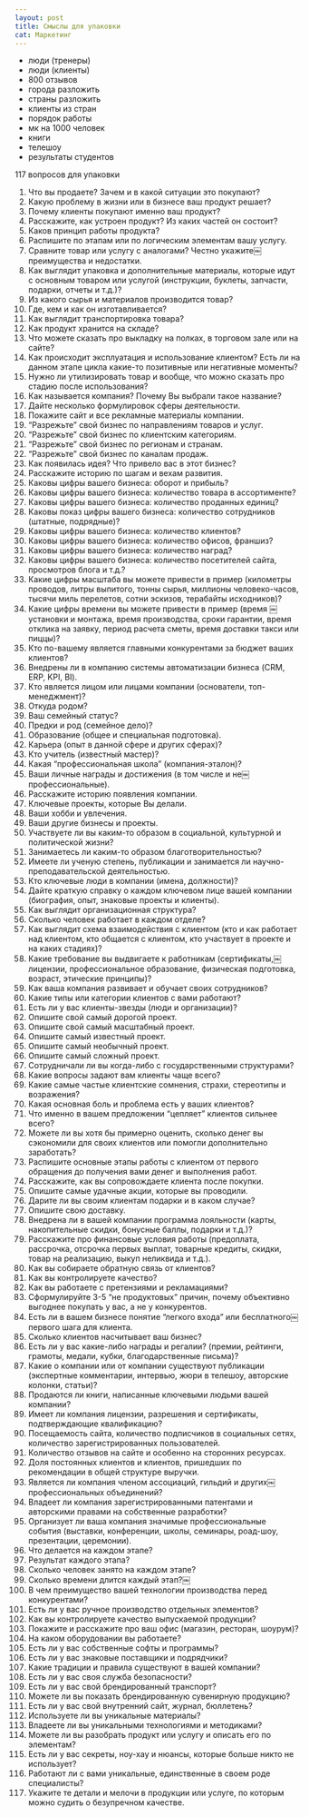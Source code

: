 ```yaml
---
layout: post
title: Смыслы для упаковки
cat: Маркетинг
---
```


- люди (тренеры)
- люди (клиенты)
- 800 отзывов
- города разложить
- страны разложить
- клиенты из стран
- порядок работы
- мк на 1000 человек
- книги
- телешоу
- результаты студентов

117 вопросов для упаковки

1. Что вы продаете? Зачем и в какой ситуации это покупают?
2. Какую проблему в жизни или в бизнесе ваш продукт решает?
3. Почему клиенты покупают именно ваш продукт?
4. Расскажите, как устроен продукт? Из каких частей он состоит?
5. Каков принцип работы продукта?
6. Распишите по этапам или по логическим элементам вашу услугу.
7. Сравните товар или услугу с аналогами? Честно укажите￼преимущества и недостатки.
8. Как выглядит упаковка и дополнительные материалы, которые идут с основным товаром или услугой (инструкции, буклеты, запчасти, подарки, отчеты и т.д.)?
9. Из какого сырья и материалов производится товар?
10. Где, кем и как он изготавливается?
11. Как выглядит транспортировка товара?
12. Как продукт хранится на складе?
13. Что можете сказать про выкладку на полках, в торговом зале или на сайте?
14. Как происходит эксплуатация и использование клиентом? Есть ли на данном этапе цикла какие-то позитивные или негативные моменты?
15. Нужно ли утилизировать товар и вообще, что можно сказать про стадию после использования?
16. Как называется компания? Почему Вы выбрали такое название?
17. Дайте несколько формулировок сферы деятельности.
18. Покажите сайт и все рекламные материалы компании.
19. “Разрежьте” свой бизнес по направлениям товаров и услуг.
20. “Разрежьте” свой бизнес по клиентским категориям.
21. “Разрежьте” свой бизнес по регионам и странам.
22. “Разрежьте” свой бизнес по каналам продаж.
23. Как появилась идея? Что привело вас в этот бизнес?
24. Расскажите историю по шагам и вехам развития.
25. Каковы цифры вашего бизнеса: оборот и прибыль?
26. Каковы цифры вашего бизнеса: количество товара в ассортименте?
27. Каковы цифры вашего бизнеса: количество проданных единиц?
28. Каковы показ цифры вашего бизнеса: количество сотрудников (штатные, подрядные)?
29. Каковы цифры вашего бизнеса: количество клиентов?
30. Каковы цифры вашего бизнеса: количество офисов, франшиз?
31. Каковы цифры вашего бизнеса: количество наград?
32. Каковы цифры вашего бизнеса: количество посетителей сайта, просмотров блога и т.д.?
33. Какие цифры масштаба вы можете привести в пример (километры проводов, литры выпитого, тонны сырья, миллионы человеко-часов, тысячи миль перелетов, сотни эскизов, терабайты исходников)?
34. Какие цифры времени вы можете привести в пример (время
￼установки и монтажа, время производства, сроки гарантии, время отклика на заявку, период расчета сметы, время доставки такси или пиццы)?
35. Кто по-вашему является главными конкурентами за бюджет ваших клиентов?
36. Внедрены ли в компанию системы автоматизации бизнеса (CRM, ERP, KPI, BI).
37. Кто является лицом или лицами компании (основатели, топ- менеджмент)?
38. Откуда родом?
39. Ваш семейный статус?
40. Предки и род (семейное дело)?
41. Образование (общее и специальная подготовка).
42. Карьера (опыт в данной сфере и других сферах)?
43. Кто учитель (известный мастер)?
44. Какая “профессиональная школа” (компания-эталон)?
45. Ваши личные награды и достижения (в том числе и не￼профессиональные).
46. Расскажите историю появления компании.
47. Ключевые проекты, которые Вы делали.
48. Ваши хобби и увлечения.
49. Ваши другие бизнесы и проекты.
50. Участвуете ли вы каким-то образом в социальной, культурной и политической жизни?
51. Занимаетесь ли каким-то образом благотворительностью?
52. Имеете ли ученую степень, публикации и занимается ли научно- преподавательской деятельностью.
53. Кто ключевые люди в компании (имена, должности)?
54. Дайте краткую справку о каждом ключевом лице вашей компании (биография, опыт, знаковые проекты и клиенты).
55. Как выглядит организационная структура?
56. Сколько человек работает в каждом отделе?
57. Как выглядит схема взаимодействия с клиентом (кто и как работает над клиентом, кто общается с клиентом, кто участвует в проекте и на каких стадиях)?
58. Какие требование вы выдвигаете к работникам (сертификаты,￼лицензии, профессиональное образование, физическая подготовка, возраст, этические принципы)?
59. Как ваша компания развивает и обучает своих сотрудников?
60. Какие типы или категории клиентов с вами работают?
61. Есть ли у вас клиенты-звезды (люди и организации)?
62. Опишите свой самый дорогой проект.
63. Опишите свой самый масштабный проект.
64. Опишите самый известный проект.
65. Опишите самый необычный проект.
66. Опишите самый сложный проект.
67. Сотрудничали ли вы когда-либо с государственными структурами?
68. Какие вопросы задают вам клиенты чаще всего?
69. Какие самые частые клиентские сомнения, страхи, стереотипы и возражения?
70. Какая основная боль и проблема есть у ваших клиентов?
71. Что именно в вашем предложении “цепляет” клиентов сильнее всего?
72. Можете ли вы хотя бы примерно оценить, сколько денег вы сэкономили для своих клиентов или помогли дополнительно заработать?
73. Распишите основные этапы работы с клиентом от первого обращения до получения вами денег и выполнения работ.
74. Расскажите, как вы сопровождаете клиента после покупки.
75. Опишите самые удачные акции, которые вы проводили.
76. Дарите ли вы своим клиентам подарки и в каком случае?
77. Опишите свою доставку.
78. Внедрена ли в вашей компании программа лояльности (карты, накопительные скидки, бонусные баллы, подарки и т.д.)?
79. Расскажите про финансовые условия работы (предоплата, рассрочка, отсрочка первых выплат, товарные кредиты, скидки, товар на реализацию, выкуп неликвида и т.д.).
80. Как вы собираете обратную связь от клиентов?
81. Как вы контролируете качество?
82. Как вы работаете с претензиями и рекламациями?
83. Сформулируйте 3-5 “не продуктовых” причин, почему объективно выгоднее покупать у вас, а не у конкурентов.
84. Есть ли в вашем бизнесе понятие “легкого входа” или бесплатного￼первого шага для клиента.
85. Сколько клиентов насчитывает ваш бизнес?
86. Есть ли у вас какие-либо награды и регалии? (премии, рейтинги, грамоты, медали, кубки, благодарственные письма)?
87. Какие о компании или от компании существуют публикации (экспертные комментарии, интервью, жюри в телешоу, авторские колонки, статьи)?
88. Продаются ли книги, написанные ключевыми людьми вашей компании?
89. Имеет ли компания лицензии, разрешения и сертификаты, подтверждающие квалификацию?
90. Посещаемость сайта, количество подписчиков в социальных сетях, количество зарегистрированных пользователей.
91. Количество отзывов на сайте и особенно на сторонних ресурсах.
92. Доля постоянных клиентов и клиентов, пришедших по рекомендации в общей структуре выручки.
93. Является ли компания членом ассоциаций, гильдий и других￼профессиональных объединений?
94. Владеет ли компания зарегистрированными патентами и авторскими правами на собственные разработки?
95. Организует ли ваша компания значимые профессиональные события (выставки, конференции, школы, семинары, роад-шоу, презентации, церемонии).
96. Что делается на каждом этапе?
97. Результат каждого этапа?
98. Сколько человек занято на каждом этапе?
99. Сколько времени длится каждый этап?￼
100. В чем преимущество вашей технологии производства перед конкурентами?
101. Есть ли у вас ручное производство отдельных элементов?
102. Как вы контролируете качество выпускаемой продукции?
103. Покажите и расскажите про ваш офис (магазин, ресторан, шоурум)?
104. На каком оборудовании вы работаете?
105. Есть ли у вас собственные софты и программы?
106. Есть ли у вас знаковые поставщики и подрядчики?
107. Какие традиции и правила существуют в вашей компании?
108. Есть ли у вас своя служба безопасности?
109. Есть ли у вас свой брендированный транспорт?
110. Можете ли вы показать брендированную сувенирную продукцию?
111. Есть ли у вас свой внутренний сайт, журнал, бюллетень?
112. Используете ли вы уникальные материалы?
113. Владеете ли вы уникальными технологиями и методиками?
114. Можете ли вы разобрать продукт или услугу и описать его по элементам?
115. Есть ли у вас секреты, ноу-хау и нюансы, которые больше никто не использует?
116. Работают ли с вами уникальные, единственные в своем роде специалисты?
117. Укажите те детали и мелочи в продукции или услуге, по которым можно судить о безупречном качестве.
